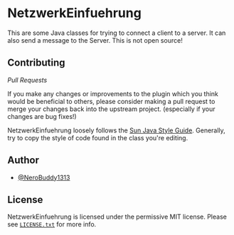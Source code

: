 # NetzwerkEinfuehrung

This are some Java classes for trying to connect a client to a server. It can also send a message to the Server. This is not open source!



## Contributing

*Pull Requests*

If you make any changes or improvements to the plugin which you think would be beneficial to others, please consider making a pull request to merge your changes back into the upstream project. (especially if your changes are bug fixes!)

NetzwerkEinfuehrung loosely follows the [Sun Java Style Guide]("https://checkstyle.sourceforge.io/sun_style.html"). Generally, try to copy the style of code found in the class you're editing.


## Author

- [@NeroBuddy1313](https://github.com/NeroBuddy1313)


## License

NetzwerkEinfuehrung is licensed under the permissive MIT license. Please see [`LICENSE.txt`](https://github.com/NeroBuddy1313/NetzwerkEinfuehrung/blob/master/LICENSE) for more info.


